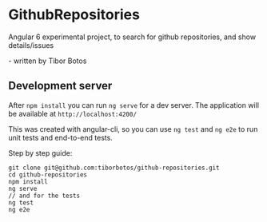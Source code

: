 # GithubRepositories

Angular 6 experimental project, to search for github repositories, and show details/issues 

\- written by Tibor Botos

## Development server

After `npm install` you can run `ng serve` for a dev server. The application will be available at `http://localhost:4200/`

This was created with angular-cli, so you can use `ng test` and `ng e2e` to run unit tests and end-to-end tests. 

Step by step guide:

```
git clone git@github.com:tiborbotos/github-repositories.git
cd github-repositories
npm install
ng serve
// and for the tests
ng test
ng e2e
```
